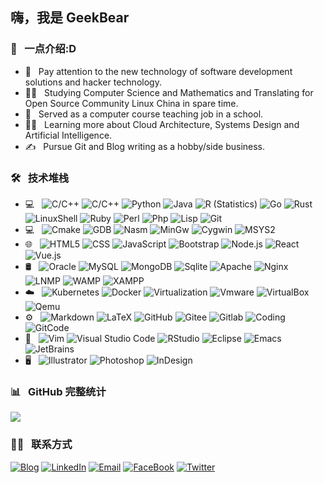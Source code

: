 <h2> 嗨，我是 GeekBear </h2>

<h3> 🐼 &nbsp; 一点介绍:D </h3>

- 📘 &nbsp; Pay attention to the new technology of software development solutions and hacker technology.
- 👨‍🎓 &nbsp; Studying Computer Science and Mathematics and Translating for Open Source Community Linux China in spare time.
- 💼 &nbsp; Served as a computer course teaching job in a school.
- 👨‍💻 &nbsp; Learning more about Cloud Architecture, Systems Design and Artificial Intelligence.
- ✍️ &nbsp; Pursue Git and Blog writing as a hobby/side business.

<h3> 🛠 &nbsp; 技术堆栈 </h3>

- 💻 &nbsp;
  ![C/C++](https://img.shields.io/badge/-C-333333?style=flat&logo=C%2B%2B&logoColor=00599C)
  ![C/C++](https://img.shields.io/badge/-C++-333333?style=flat&logo=C%2B%2B&logoColor=00599C)
  ![Python](https://img.shields.io/badge/-Python-333333?style=flat&logo=python)
  ![Java](https://img.shields.io/badge/-Java-ff00f0?style=flat&logo=Java)
  ![R (Statistics)](https://img.shields.io/badge/-R-333333?style=flat&logo=R)
  ![Go](https://img.shields.io/badge/-Go-333333?style=flat&logo=go)
  ![Rust](https://img.shields.io/badge/-Rust-333333?style=flat&logo=rust)
  ![LinuxShell](https://img.shields.io/badge/-LinuxShell-77ff77?style=flat&logo=linuxshell%2B%2B&logoColor=30599C)
  ![Ruby](https://img.shields.io/badge/-Ruby-333333?style=flat&logo=ruby)
  ![Perl](https://img.shields.io/badge/-Perl-333333?style=flat&logo=perl)
  ![Php](https://img.shields.io/badge/-Php-333333?style=flat&logo=php)
  ![Lisp](https://img.shields.io/badge/-Lisp-12ccff?style=flat&logo=lisp)
  ![Git](https://img.shields.io/badge/-Git-333333?style=flat&logo=git)
- 💻 &nbsp;
  ![Cmake](https://img.shields.io/badge/-Cmake-333333?style=flat&logo=Cmake&logoColor=563D7C)
  ![GDB](https://img.shields.io/badge/-GDB-9988dd?style=flat&logo=GDB)
  ![Nasm](https://img.shields.io/badge/-Nasm-fff111?style=flat&logo=Nasm)
  ![MinGw](https://img.shields.io/badge/-MinGw-00ff00?style=flat&logo=MinGw)
  ![Cygwin](https://img.shields.io/badge/-Cygwin-ff0000?style=flat&logo=Cygwin)
  ![MSYS2](https://img.shields.io/badge/-MSYS2-0000ff?style=flat&logo=MSYS2)
- 🌐 &nbsp;
  ![HTML5](https://img.shields.io/badge/-HTML5-333333?style=flat&logo=HTML5)
  ![CSS](https://img.shields.io/badge/-CSS-333333?style=flat&logo=CSS3&logoColor=1572B6)
  ![JavaScript](https://img.shields.io/badge/-JavaScript-333333?style=flat&logo=javascript)
  ![Bootstrap](https://img.shields.io/badge/-Bootstrap-333333?style=flat&logo=bootstrap&logoColor=563D7C)
  ![Node.js](https://img.shields.io/badge/-Node.js-333333?style=flat&logo=node.js)
  ![React](https://img.shields.io/badge/-React-333333?style=flat&logo=react)
  ![Vue.js](https://img.shields.io/badge/-Vue.js-333333?style=flat&logo=Vue.js&logoColor=563D7C)
- 🛢 &nbsp;
  ![Oracle](https://img.shields.io/badge/-Oracle-333333?style=flat&logo=Oracle&logoColor=563D7C)
  ![MySQL](https://img.shields.io/badge/-MySQL-333333?style=flat&logo=mysql)
  ![MongoDB](https://img.shields.io/badge/-MongoDB-333333?style=flat&logo=mongodb)
  ![Sqlite](https://img.shields.io/badge/-Sqlite-333333?style=flat&logo=Sqlite)
  ![Apache](https://img.shields.io/badge/-Apache-333333?style=flat&logo=apache)
  ![Nginx](https://img.shields.io/badge/-Nginx-333333?style=flat&logo=nginx)
  ![LNMP](https://img.shields.io/badge/-LNMP-009900?style=flat&logo=LNMP)
  ![WAMP](https://img.shields.io/badge/-WAMP-990011?style=flat&logo=WAMP)
  ![XAMPP](https://img.shields.io/badge/-XAMPP-333333?style=flat&logo=XAMPP)
- ☁️ &nbsp;
  ![Kubernetes](https://img.shields.io/badge/-Kubernetes-333333?style=flat&logo=kubernetes)
  ![Docker](https://img.shields.io/badge/-Docker-333333?style=flat&logo=docker)
  ![Virtualization](https://img.shields.io/badge/-Virtualization-ab1123?style=flat&logo=Virtualization)
  ![Vmware](https://img.shields.io/badge/-Vmware-333333?style=flat&logo=vmware)
  ![VirtualBox](https://img.shields.io/badge/-VirtualBox-333333?style=flat&logo=VirtualBox)
  ![Qemu](https://img.shields.io/badge/-Qemu-333333?style=flat&logo=Qemu)  
- ⚙️ &nbsp;
  ![Markdown](https://img.shields.io/badge/-Markdown-333333?style=flat&logo=markdown)
  ![LaTeX](https://img.shields.io/badge/-LaTeX-333333?style=flat&logo=latex)
  ![GitHub](https://img.shields.io/badge/-GitHub-333333?style=flat&logo=github)
  ![Gitee](https://img.shields.io/badge/-Gitee-333333?style=flat&logo=gitee)
  ![Gitlab](https://img.shields.io/badge/-Gitlab-333333?style=flat&logo=gitlab)
  ![Coding](https://img.shields.io/badge/-Coding-f11111?style=flat&logo=coding)
  ![GitCode](https://img.shields.io/badge/-GitCode-ff00ff?style=flat&logo=gitcode)
- 🔧 &nbsp;
  ![Vim](https://img.shields.io/badge/-Vim-333333?style=flat&logo=vim)
  ![Visual Studio Code](https://img.shields.io/badge/-Visual%20Studio%20Code-333333?style=flat&logo=visual-studio-code&logoColor=007ACC)
  ![RStudio](https://img.shields.io/badge/-RStudio-333333?style=flat&logo=rstudio)
  ![Eclipse](https://img.shields.io/badge/-Eclipse-333333?style=flat&logo=eclipse-ide&logoColor=2C2255)
  ![Emacs](https://img.shields.io/badge/-Emacs-22?style=flat&logo=Emacs)
  ![JetBrains](https://img.shields.io/badge/-JetBrains-333333?style=flat&logo=jetbrains)
- 🖥 &nbsp;
  ![Illustrator](https://img.shields.io/badge/-Illustrator-333333?style=flat&logo=adobe-illustrator)
  ![Photoshop](https://img.shields.io/badge/-Photoshop-333333?style=flat&logo=adobe-photoshop)
  ![InDesign](https://img.shields.io/badge/-InDesign-333333?style=flat&logo=adobe-indesign)

<h3> 📊 &nbsp; GitHub 完整统计 </h3>

<div align="left">
    <img src="https://metrics.lecoq.io/zeerre?template=classic&config.timezone=Asia%2FShanghai">
</div>

<h3> 🤝🏻 &nbsp; 联系方式 </h3>

<p align="left">
<a href="https://frstlis.github.io/ITech"><img alt="Blog" src="https://img.shields.io/badge/Blog-ITech-blue?style=flat-square&logo=google-chrome"></a>
<a href="https://www.linkedin.cn/injobs/in/r-r-e-zee-a4b06120a"><img alt="LinkedIn" src="https://img.shields.io/badge/LinkedIn-Aditya%20Vikram%20Singh-blue?style=flat-square&logo=linkedin"></a>
<a href="mailto:zeerre98988@gmail.com"><img alt="Email" src="https://img.shields.io/badge/Email-GeekBear-blue?style=flat-square&logo=gmail"></a>
<a href="https://www.facebook.com/profile.php?id=100076758106674"><img alt="FaceBook" src="https://img.shields.io/badge/facebook-GeekBear-blue?style=flat-square&logo=facebook"></a>
<a href="https://twitter.com/"><img alt="Twitter" src="https://img.shields.io/badge/twitter-GeekBear-blue?style=flat-square&logo=twitter"></a>
</p>


